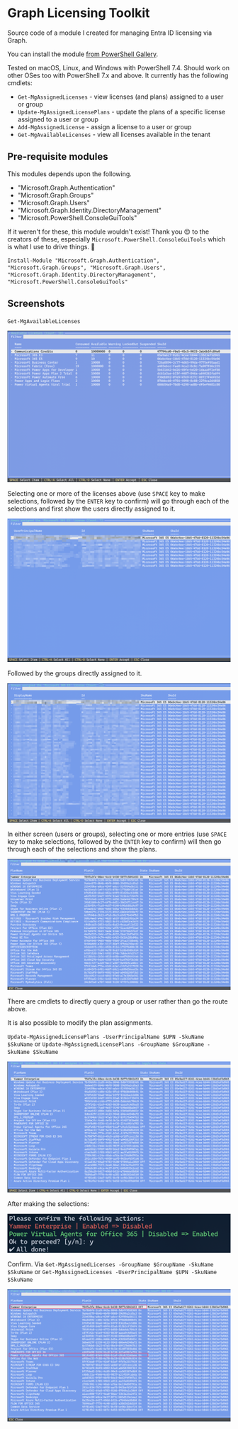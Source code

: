# Graph Licensing Toolkit
Source code of a module I created for managing Entra ID licensing via Graph. 

You can install the module [from PowerShell Gallery](https://www.powershellgallery.com/packages/Graph.Licensing/).

Tested on macOS, Linux, and Windows with PowerShell 7.4. Should work on other OSes too with PowerShell 7.x and above. It currently has the following cmdlets:

- `Get-MgAssignedLicenses` - view licenses (and plans) assigned to a user or group
- `Update-MgAssignedLicensePlans` - update the plans of a specific license assigned to a user or group
- `Add-MgAssignedLicense` - assign a license to a user or group
- `Get-MgAvailableLicenses` - view all licenses available in the tenant

## Pre-requisite modules
This modules depends upon the following. 

- "Microsoft.Graph.Authentication"
- "Microsoft.Graph.Groups"
- "Microsoft.Graph.Users"
- "Microsoft.Graph.Identity.DirectoryManagement"
- "Microsoft.PowerShell.ConsoleGuiTools"

If it weren't for these, this module wouldn't exist! Thank you 😍 to the creators of these, especially `Microsoft.PowerShell.ConsoleGuiTools` which is what I use to drive things. 🙏

```
Install-Module "Microsoft.Graph.Authentication", "Microsoft.Graph.Groups", "Microsoft.Graph.Users", "Microsoft.Graph.Identity.DirectoryManagement", "Microsoft.PowerShell.ConsoleGuiTools"
```

## Screenshots

`Get-MgAvailableLicenses`

![image-20240922013047361](./assets/image-20240922013047361.png)

Selecting one or more of the licenses above (use `SPACE` key to make selections, followed by the `ENTER` key to confirm) will go through each of the selections and first show the users directly assigned to it. 

![image-20240922013145072](./assets/image-20240922013145072.png)

Followed by the groups directly assigned to it. 

![image-20240922013401551](./assets/image-20240922013401551.png)

In either screen (users or groups), selecting one or more entries (use `SPACE` key to make selections, followed by the `ENTER` key to confirm) will then go through each of the selections and show the plans. 

![image-20240922013606905](./assets/image-20240922013606905.png)

There are cmdlets to directly query a group or user rather than go the route above. 

It is also possible to modify the plan assignments. 

`Update-MgAssignedLicensePlans -UserPrincipalName $UPN -SkuName $SkuName` or `Update-MgAssignedLicensePlans -GroupName $GroupName -SkuName $SkuName`

![image-20240922014348917](./assets/image-20240922014348917.png)

After making the selections:

![image-20240922014422154](./assets/image-20240922014422154.png)

Confirm. Via `Get-MgAssignedLicenses -GroupName $GroupName -SkuName $SkuName` or `Get-MgAssignedLicenses -UserPrincipalName $UPN -SkuName $SkuName`

![image-20240922015413294](./assets/image-20240922015413294.png)
